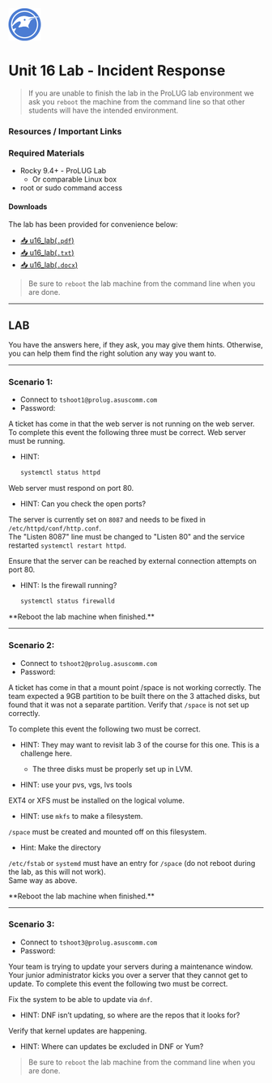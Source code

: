 <div class="flex-container">
        <img src="https://github.com/ProfessionalLinuxUsersGroup/img/blob/main/Assets/Logos/ProLUG_Round_Transparent_LOGO.png?raw=true" width="64" height="64"></img>
    <p>
        <h1>Unit 16 Lab - Incident Response</h1>
    </p>
</div>

> If you are unable to finish the lab in the ProLUG lab environment we ask you `reboot`
> the machine from the command line so that other students will have the intended environment.

### Resources / Important Links

### Required Materials

- Rocky 9.4+ - ProLUG Lab
  - Or comparable Linux box
- root or sudo command access

#### Downloads

The lab has been provided for convenience below:

- <a href="./assets/downloads/u16/u16_lab.pdf" target="_blank" download>📥 u16_lab(`.pdf`)</a>
- <a href="./assets/downloads/u16/u16_lab.txt" target="_blank" download>📥 u16_lab(`.txt`)</a>
- <a href="./assets/downloads/u16/u16_lab.docx" target="_blank" download>📥 u16_lab(`.docx`)</a>

> Be sure to `reboot` the lab machine from the command line when you are done.

---

## LAB

You have the answers here, if they ask, you may give them hints. Otherwise, you can help them find the
right solution any way you want to.

---

### Scenario 1:

- Connect to `tshoot1@prolug.asuscomm.com`
- Password:

A ticket has come in that the web server is not running on the web server.
To complete this event the following three must be correct.
Web server must be running.

- HINT:
  ```bash
  systemctl status httpd
  ```

<!-- - Answer: -->
<!--   ```bash -->
<!--   systemctl enable --now httpd # or some variation of that must have been run -->
<!--   ``` -->

Web server must respond on port 80.

- HINT: Can you check the open ports?

<!-- - Answer: -->
<!--   ```bash -->
<!--   ss -ntulp  # Will show port 80 -->
<!--   ``` -->

The server is currently set on `8087` and needs to be fixed in `/etc/httpd/conf/http.conf`.  
The "Listen 8087" line must be changed to "Listen 80" and the service restarted `systemctl restart httpd`.

Ensure that the server can be reached by external connection attempts on port 80.

- HINT: Is the firewall running?
  ```bash
  systemctl status firewalld
  ```

<!-- - Answer: Easiest is to turn off the firewall. -->
<!--   ```bash -->
<!--   systemctl stop firewalld. -->
<!--   ``` -->
<!--   - If they want to open the port, they can do that too. -->

<div class="warning">
**Reboot the lab machine when finished.**
</div>

---

### Scenario 2:

- Connect to `tshoot2@prolug.asuscomm.com`
- Password:

A ticket has come in that a mount point /space is not working correctly. The team expected a
9GB partition to be built there on the 3 attached disks, but found that it was not a separate
partition.
Verify that `/space` is not set up correctly.

To complete this event the following two must be correct.

- HINT: They may want to revisit lab 3 of the course for this one. This is a challenge here.

  - The three disks must be properly set up in LVM.

- HINT: use your pvs, vgs, lvs tools

<!-- - Answer: -->
<!--   - First identify all disks: `fdisk -l | grep -i xvd`. Then `pvcreate /dev/xvd<whatever>`. -->
<!--   - Then `vgcreate space /dev/xvd<disk1> /dev/xvd<disk2> /dev/xvd<disk3>`. -->
<!--   - Then `lvcreate -n space -l +100%FREE space_vg` -->

EXT4 or XFS must be installed on the logical volume.

- HINT: use `mkfs` to make a filesystem.

<!-- - Answer: -->
<!--   ```bash -->
<!--   mkfs.ext4 /dev/mapper/<name of logical volume> -->
<!--   ``` -->

`/space` must be created and mounted off on this filesystem.

- Hint: Make the directory

<!-- - Answer: -->
<!--   ```bash -->
<!--   mkdir /space -->
<!--   vi /etc/fstab -->
<!--   ``` -->
<!--   Add an entry like this: -->
<!--   ```plaintxt -->
<!--   /dev/mapper/<name of logical volume> /space <NFS or XFS> defaults 1 2 -->
<!--   ``` -->

`/etc/fstab` or `systemd` must have an entry for `/space` (do not reboot during the lab, as this will not work).  
Same way as above.

<div class="warning">
**Reboot the lab machine when finished.**
</div>

---

### Scenario 3:

- Connect to `tshoot3@prolug.asuscomm.com`
- Password:

Your team is trying to update your servers during a maintenance window. Your junior
administrator kicks you over a server that they cannot get to update.
To complete this event the following two must be correct.

Fix the system to be able to update via `dnf`.

- HINT: DNF isn’t updating, so where are the repos that it looks for?

<!-- - Answer: -->
<!--   ```bash -->
<!--   vi /etc/yum.repos.d/rocky.repo -->
<!--   ``` -->
<!--   Look for `enabled=0`. This needs to be changed back to `1`. -->
<!--     * If you need a reference, the original is over in `/etc/yum.repos.d/rocky.repo.orig`. -->
<!--       The EPEL repo is busted the same way, as it needs to be enabled. -->

Verify that kernel updates are happening.

- HINT: Where can updates be excluded in DNF or Yum?

<!-- - Answer: You need to comment out the line in `/etc/yum.conf` about `"exclude=kernel*"` because -->
<!--   this is stopping any kernel updates from happening. -->

> Be sure to `reboot` the lab machine from the command line when you are done.
